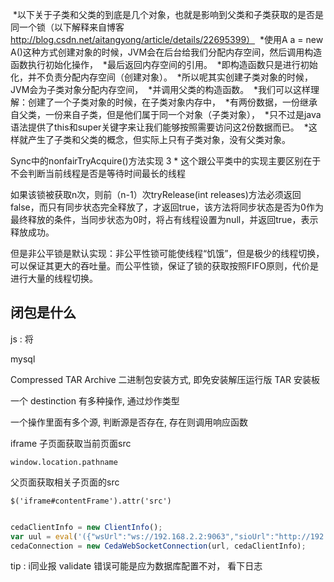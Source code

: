 

 *以下关于子类和父类的到底是几个对象，也就是影响到父类和子类获取的是否是同一个锁（以下解释来自博客 http://blog.csdn.net/aitangyong/article/details/22695399）
 *使用A a = new A()这种方式创建对象的时候，JVM会在后台给我们分配内存空间，然后调用构造函数执行初始化操作，
 *最后返回内存空间的引用。
 *即构造函数只是进行初始化，并不负责分配内存空间（创建对象）。
 *所以呢其实创建子类对象的时候，JVM会为子类对象分配内存空间，
 *并调用父类的构造函数。
 *我们可以这样理解：创建了一个子类对象的时候，在子类对象内存中，
 *有两份数据，一份继承自父类，一份来自子类，但是他们属于同一个对象（子类对象），
 *只不过是java语法提供了this和super关键字来让我们能够按照需要访问这2份数据而已。
 *这样就产生了子类和父类的概念，但实际上只有子类对象，没有父类对象。


Sync中的nonfairTryAcquire()方法实现
 3 * 这个跟公平类中的实现主要区别在于不会判断当前线程是否是等待时间最长的线程

 如果该锁被获取n次，则前（n-1）次tryRelease(int releases)方法必须返回false，而只有同步状态完全释放了，才返回true，该方法将同步状态是否为0作为最终释放的条件，当同步状态为0时，将占有线程设置为null，并返回true，表示释放成功。

 但是非公平锁是默认实现：非公平性锁可能使线程“饥饿”，但是极少的线程切换，可以保证其更大的吞吐量。而公平性锁，保证了锁的获取按照FIFO原则，代价是进行大量的线程切换。





 ## 闭包是什么

 js : 将






mysql

Compressed TAR Archive 二进制包安装方式, 即免安装解压运行版
TAR 安装板




一个 destinction 有多种操作, 通过炒作类型

一个操作里面有多个源, 判断源是否存在, 存在则调用响应函数

iframe 子页面获取当前页面src

`window.location.pathname`

父页面获取相关子页面的src

`$('iframe#contentFrame').attr('src')`

```js

cedaClientInfo = new ClientInfo();
var uul = eval('({"wsUrl":"ws://192.168.2.2:9063","sioUrl":"http://192.168.2.2:9066","forcePolling":false})');
cedaConnection = new CedaWebSocketConnection(url, cedaClientInfo);


```





tip : i同业报 validate 错误可能是应为数据库配置不对， 看下日志